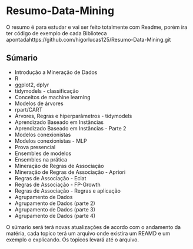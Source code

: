 # Resumo-Data-Mining
O resumo é para estudar e vai ser feito totalmente com Readme, porém ira ter código de exemplo de cada Biblioteca apontadahttps://github.com/higorlucas125/Resumo-Data-Mining.git

## Súmario

* Introdução a Mineração de Dados 
* R
* ggplot2, dplyr
* tidymodels - classificação
* Conceitos de machine learning
* Modelos de árvores
* rpart/CART
* Árvores, Regras e hiperparâmetros - tidymodels
* Aprendizado Baseado em Instâncias
* Aprendizado Baseado em Instâncias - Parte 2
* Modelos conexionistas
* Modelos conexionistas - MLP
* Prova presencial
* Ensembles de modelos 
* Ensembles na prática
* Mineração de Regras de Associação
* Mineração de Regras de Associação - Apriori
* Regras de Associação - Eclat
* Regras de Associação - FP-Growth
* Regras de Associação - Regras e aplicação
* Agrupamento de Dados
* Agrupamento de Dados (parte 2)
* Agrupamento de Dados (parte 3)
* Agrupamento de Dados (parte 4) 

O súmario será terá novas atualizações de acordo com o andamento da matéria, cada topico terá um arquivo onde existira um REAMD e um exemplo o explicando. Os topicos levará até o arquivo.



[//]: #

